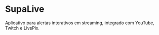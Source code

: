 # SupaLive

Aplicativo para alertas interativos em streaming, integrado com YouTube, Twitch e LivePix.